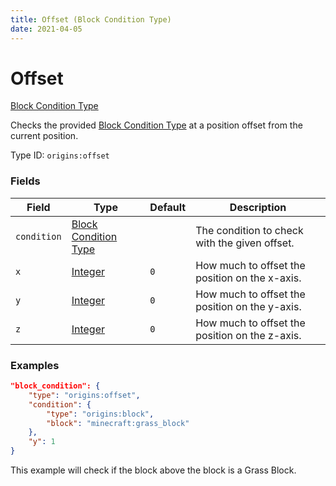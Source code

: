 ```yaml
---
title: Offset (Block Condition Type)
date: 2021-04-05
---
```


# Offset

[Block Condition Type](../block_condition_types.md)

Checks the provided [Block Condition Type](../block_condition_types.md) at a position offset from the current position.

Type ID: `origins:offset`


### Fields

Field  | Type | Default | Description
-------|------|---------|-------------
`condition` | [Block Condition Type](../block_condition_types.md) | | The condition to check with the given offset.
`x` | [Integer](../data_types/integer.md) | `0` |  How much to offset the position on the x-axis.
`y` | [Integer](../data_types/integer.md) | `0` |  How much to offset the position on the y-axis.
`z` | [Integer](../data_types/integer.md) | `0` |  How much to offset the position on the z-axis.


### Examples

```json
"block_condition": {
    "type": "origins:offset",
    "condition": {
        "type": "origins:block",
        "block": "minecraft:grass_block"
    },
    "y": 1
}
```

This example will check if the block above the block is a Grass Block.
